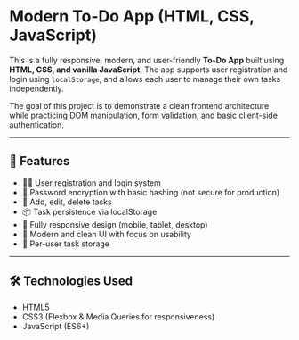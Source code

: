 # Modern To-Do App (HTML, CSS, JavaScript)

This is a fully responsive, modern, and user-friendly **To-Do App** built using **HTML, CSS, and vanilla JavaScript**. The app supports user registration and login using `localStorage`, and allows each user to manage their own tasks independently.  

The goal of this project is to demonstrate a clean frontend architecture while practicing DOM manipulation, form validation, and basic client-side authentication.

---

## 🚀 Features

- 🧑‍💼 User registration and login system
- 🔐 Password encryption with basic hashing (not secure for production)
- 📝 Add, edit, delete tasks
- 📦 Task persistence via localStorage
- 📱 Fully responsive design (mobile, tablet, desktop)
- 🎨 Modern and clean UI with focus on usability
- 👤 Per-user task storage

---

## 🛠️ Technologies Used

- HTML5
- CSS3 (Flexbox & Media Queries for responsiveness)
- JavaScript (ES6+)
